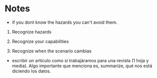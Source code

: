 # Notes

- if you dont know the hazards you can't avoid them.

1. Recognize hazards

2. Recognize your capabilities

3. Recognize when the scenario cambias

- escribir un artículo como si trabajáramos para una revista (1 hoja y media). Algo importante que menciona es, summarize, qué nos está diciendo los datos.